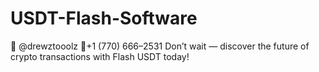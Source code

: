 # USDT-Flash-Software
💬 @drewztooolz 📲+1 (770) 666–2531 Don’t wait — discover the future of crypto transactions with Flash USDT today!
